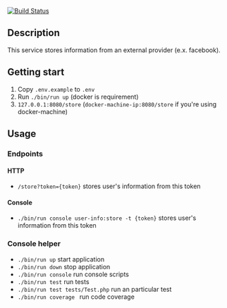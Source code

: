[![Build Status](https://travis-ci.org/fr05t1k/slim-example.svg?branch=master)](https://travis-ci.org/fr05t1k/slim-example)

## Description
This service stores information from an external provider (e.x. facebook).

## Getting start

1. Copy `.env.example` to `.env`
1. Run `./bin/run up` (docker is requirement)
1. `127.0.0.1:8080/store` (`docker-machine-ip:8080/store` if you're using docker-machine)

## Usage

### Endpoints
#### HTTP
* `/store?token={token}` stores user's information from this token
#### Console
* `./bin/run console user-info:store -t {token}` stores user's information from this token
### Console helper
* `./bin/run up` start application
* `./bin/run down` stop application
* `./bin/run console` run console scripts
* `./bin/run test` run tests
* `./bin/run test tests/Test.php` run an particular test
* `./bin/run coverage ` run code coverage
